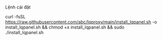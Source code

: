 Lệnh cài đặt

curl -fsSL https://raw.githubusercontent.com/abc/lqproxy/main/install_lqpanel.sh -o install_lqpanel.sh && chmod +x install_lqpanel.sh && sudo ./install_lqpanel.sh
